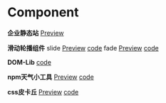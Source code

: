 # Component
**企业静态站**
[Preview](https://leeeozhang.github.io/Demos/The%20Grandmaster/dist/)

**滑动轮播组件**
slide [Preview](https://leeeozhang.github.io/Demos/carousel-slide/index.html) [code](https://github.com/LeeeoZhang/Demos/tree/master/carousel-slide)
fade [Preview](https://leeeozhang.github.io/Demos/carousel-fade/index.html) [code](https://github.com/LeeeoZhang/Demos/tree/master/carousel-fade)

**DOM-Lib**
[code](https://github.com/LeeeoZhang/Demos/tree/master/DOM-lib)

**npm天气小工具**
[Preview](https://www.npmjs.com/package/weather_leo)
[code](https://github.com/LeeeoZhang/Demos/tree/master/weather_npm)

**css皮卡丘**
[Preview](https://leeeozhang.github.io/Demos/pikachu/index.html)
[code](https://github.com/LeeeoZhang/Demos/tree/master/pikachu)